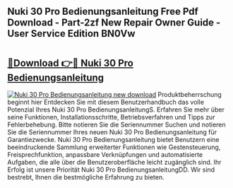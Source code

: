 ## Nuki 30 Pro Bedienungsanleitung Free Pdf Download - Part-2zf New Repair Owner Guide - User Service Edition BN0Vw

# <h2><a href="http://df4jfst.blite.top/?on=Nuki+30+Pro+Bedienungsanleitung">🔗Download 👉🔴 Nuki 30 Pro Bedienungsanleitung</a></h2>

[![Nuki 30 Pro Bedienungsanleitung new download](https://i.imgur.com/lujVjoI.png)](http://df4jfst.blite.top/?on=Nuki+30+Pro+Bedienungsanleitung)
Produktbeherrschung beginnt hier Entdecken Sie mit diesem Benutzerhandbuch das volle Potenzial Ihres Nuki 30 Pro BedienungsanleitungS. Erfahren Sie mehr über seine Funktionen, Installationsschritte, Betriebsverfahren und Tipps zur Fehlerbehebung. Bitte notieren Sie die Seriennummer Suchen und notieren Sie die Seriennummer Ihres neuen Nuki 30 Pro Bedienungsanleitung für Garantiezwecke. Nuki 30 Pro Bedienungsanleitung bietet Benutzern eine beeindruckende Sammlung erweiterter Funktionen wie Gestensteuerung, Freisprechfunktion, anpassbare Verknüpfungen und automatisierte Aufgaben, die alle über die Benutzeroberfläche leicht zugänglich sind. Ihr Erfolg ist unsere Priorität Nuki 30 Pro BedienungsanleitungDD. Wir sind bestrebt, Ihnen die bestmögliche Erfahrung zu bieten.
